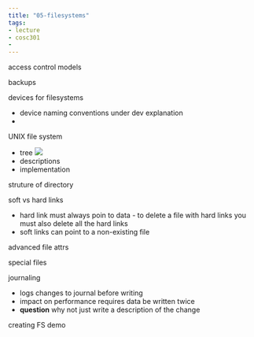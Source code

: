 ```yaml
---
title: "05-filesystems"
tags: 
- lecture
- cosc301
- 
---
```


access control models

backups

devices for filesystems
- device naming conventions under dev explanation
- 

UNIX file system
- tree ![](https://i.imgur.com/9iDILn6.png)
- descriptions
- implementation

struture of directory

soft vs hard links
- hard link must always poin to data - to delete a file with hard links you must also delete all the hard links
- soft links can point to a non-existing file 

advanced file attrs

special files

journaling
 - logs changes to journal before writing
 - impact on performance requires data be written twice
 - **question** why not just write a description of the change

creating FS demo